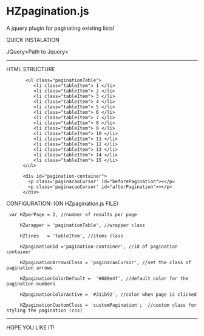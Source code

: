 # HZpagination.js
A jquery plugin for paginating existing lists!

QUICK INSTALATION

JQuery>Path to Jquery<
<script type="text/javascript" src="Path/to/HZpagination.js"></script>

-------------------------------------------------------------------------------

HTML STRUCTURE
>>
>>

           <ul class="paginationTable">
              <li class="tableItem"> 1 </li>
              <li class="tableItem"> 2 </li>
              <li class="tableItem"> 3 </li>
              <li class="tableItem"> 4 </li>
              <li class="tableItem"> 5 </li>
              <li class="tableItem"> 6 </li>
              <li class="tableItem"> 7 </li>
              <li class="tableItem"> 8 </li>
              <li class="tableItem"> 9 </li>
              <li class="tableItem"> 10 </li>
              <li class="tableItem"> 11 </li>
              <li class="tableItem"> 12 </li>
              <li class="tableItem"> 13 </li>
              <li class="tableItem"> 14 </li>
              <li class="tableItem"> 15 </li>
          </ul>
          
          <div id="pagination-container">
            <p class='paginacaoCursor' id="beforePagination"><</p>
            <p class='paginacaoCursor' id="afterPagination">></p>
          </div>
          

CONFIGURATION: (ON HZpagination.js FILE) 
>>
>>
     var HZperPage = 2, //number of results per page
         
         HZwrapper = 'paginationTable', //wrapper class
     
         HZlines   = 'tableItem', //items class
     
         HZpaginationId ='pagination-container', //id of pagination container
     
         HZpaginationArrowsClass = 'paginacaoCursor', //set the class of pagination arrows
     
         HZpaginationColorDefault =  '#880e4f', //default color for the pagination numbers
     
         HZpaginationColorActive = '#311b92', //color when page is clicked
     
         HZpaginationCustomClass = 'customPagination';  //custom class for styling the pagination (css)
     
-------------------------------------------------------------------------------

HOPE YOU LIKE IT!
